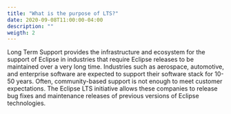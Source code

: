 ```yaml
---
title: "What is the purpose of LTS?"
date: 2020-09-08T11:00:00-04:00
description: ""
weigth: 2
---
```


Long Term Support provides the infrastructure and ecosystem for the support of Eclipse in industries that require Eclipse releases to be maintained over a very long time. Industries such as aerospace, automotive, and enterprise software are expected to support their software stack for 10-50 years. Often, community-based support is not enough to meet customer expectations. The Eclipse LTS initiative allows these companies to release bug fixes and maintenance releases of previous versions of Eclipse technologies.
